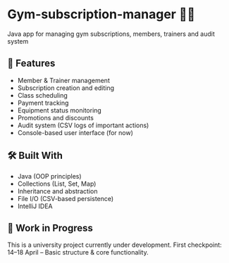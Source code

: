 # Gym-subscription-manager 🏋️‍♂️
Java app for managing gym subscriptions, members, trainers and audit system

## 📌 Features

- Member & Trainer management
- Subscription creation and editing
- Class scheduling
- Payment tracking
- Equipment status monitoring
- Promotions and discounts
- Audit system (CSV logs of important actions)
- Console-based user interface (for now)

## 🛠️ Built With

- Java (OOP principles)
- Collections (List, Set, Map)
- Inheritance and abstraction
- File I/O (CSV-based persistence)
- IntelliJ IDEA

## 🚀 Work in Progress

This is a university project currently under development.
First checkpoint: 14–18 April – Basic structure & core functionality.
